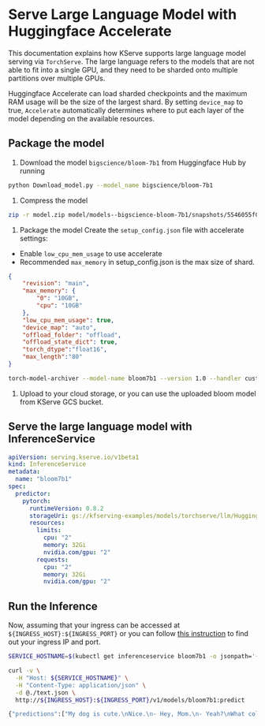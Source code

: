 # Serve Large Language Model with Huggingface Accelerate

This documentation explains how KServe supports large language model serving via `TorchServe`.
The large language refers to the models that are not able to fit into a single GPU, and they need
to be sharded onto multiple partitions over multiple GPUs.

Huggingface Accelerate can load sharded checkpoints and the maximum RAM usage will be the size of
the largest shard. By setting `device_map` to true, `Accelerate` automatically determines where
to put each layer of the model depending on the available resources.


## Package the model

1. Download the model `bigscience/bloom-7b1` from Huggingface Hub by running
```bash
python Download_model.py --model_name bigscience/bloom-7b1
```

1. Compress the model
```bash
zip -r model.zip model/models--bigscience-bloom-7b1/snapshots/5546055f03398095e385d7dc625e636cc8910bf2/
```

1. Package the model
Create the `setup_config.json` file with accelerate settings:
* Enable `low_cpu_mem_usage` to use accelerate
* Recommended `max_memory` in setup_config.json is the max size of shard.
```json
{
    "revision": "main",
    "max_memory": {
        "0": "10GB",
        "cpu": "10GB"
    },
    "low_cpu_mem_usage": true,
    "device_map": "auto",
    "offload_folder": "offload",
    "offload_state_dict": true,
    "torch_dtype":"float16",
    "max_length":"80"
}
```

```bash
torch-model-archiver --model-name bloom7b1 --version 1.0 --handler custom_handler.py --extra-files model.zip,setup_config.json
```

1. Upload to your cloud storage, or you can use the uploaded bloom model from KServe GCS bucket.

## Serve the large language model with InferenceService

```yaml
apiVersion: serving.kserve.io/v1beta1
kind: InferenceService
metadata:
  name: "bloom7b1"
spec:
  predictor:
    pytorch:
      runtimeVersion: 0.8.2
      storageUri: gs://kfserving-examples/models/torchserve/llm/Huggingface_accelerate/bloom
      resources:
        limits:
          cpu: "2"
          memory: 32Gi
          nvidia.com/gpu: "2"
        requests:
          cpu: "2"
          memory: 32Gi
          nvidia.com/gpu: "2"
```

## Run the Inference

Now, assuming that your ingress can be accessed at
`${INGRESS_HOST}:${INGRESS_PORT}` or you can follow [this instruction](../../../../../get_started/first_isvc.md#4-determine-the-ingress-ip-and-ports)
to find out your ingress IP and port.

```bash
SERVICE_HOSTNAME=$(kubectl get inferenceservice bloom7b1 -o jsonpath='{.status.url}' | cut -d "/" -f 3)

curl -v \
  -H "Host: ${SERVICE_HOSTNAME}" \
  -H "Content-Type: application/json" \
  -d @./text.json \
  http://${INGRESS_HOST}:${INGRESS_PORT}/v1/models/bloom7b1:predict

{"predictions":["My dog is cute.\nNice.\n- Hey, Mom.\n- Yeah?\nWhat color's your dog?\n- It's gray.\n- Gray?\nYeah.\nIt looks gray to me.\n- Where'd you get it?\n- Well, Dad says it's kind of...\n- Gray?\n- Gray.\nYou got a gray dog?\n- It's gray.\n- Gray.\nIs your dog gray?\nAre you sure?\nNo.\nYou sure"]}
```
